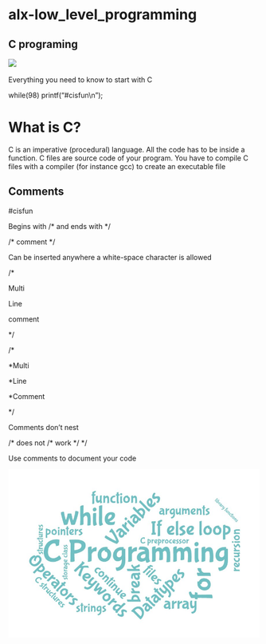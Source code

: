 # alx-low_level_programming
## C programing 




![](alx-low_level_programming/IMG_20230112_070555_407.jpg)




Everything you need to 
know to start with C

while(98) printf(“#cisfun\n”);


# What is C?

C is an imperative (procedural) language. 
All the code has to be inside a function.
C files are source code of your program.
You have to compile C files with a compiler (for instance gcc) to create an 
executable file


## Comments
#cisfun

Begins with /* and ends with */

 /* comment */

Can be inserted anywhere a white-space character
is allowed


/*
    
Multi
    
Line
    
comment

*/


 
/*
  
*Multi
  
*Line
  
*Comment
  
*/


Comments don’t nest

   
/* does not /* work */ */

Use comments to document your code


![](/Images/IMG_20230112_064825_192.jpg)

